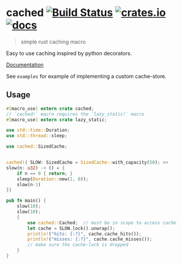 # cached [![Build Status](https://travis-ci.org/jaemk/cached.svg?branch=master)](https://travis-ci.org/jaemk/cached) [![crates.io](https://img.shields.io/crates/v/cached.svg)](https://crates.io/crates/cached) [![docs](https://docs.rs/cached/badge.svg)](https://docs.rs/cached)

> simple rust caching macro

Easy to use caching inspired by python decorators.

[Documentation](https://docs.rs/cached)

See `examples` for example of implementing a custom cache-store.

## Usage


```rust
#[macro_use] extern crate cached;
// `cached!` macro requires the `lazy_static!` macro
#[macro_use] extern crate lazy_static;

use std::time::Duration;
use std::thread::sleep;

use cached::SizedCache;


cached!{ SLOW: SizedCache = SizedCache::with_capacity(50); >>
slow(n: u32) -> () = {
    if n == 0 { return; }
    sleep(Duration::new(1, 0));
    slow(n-1)
}}

pub fn main() {
    slow(10);
    slow(10);
    {
        use cached::Cached;  // must be in scope to access cache
        let cache = SLOW.lock().unwrap();
        println!("hits: {:?}", cache.cache_hits());
        println!("misses: {:?}", cache.cache_misses());
        // make sure the cache-lock is dropped
    }
}
```

